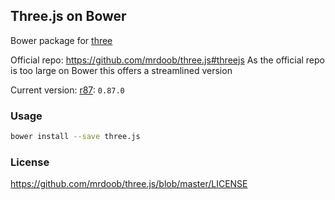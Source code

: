 
Three.js on Bower
------

Bower package for [three](https://www.npmjs.com/package/three)

Official repo: https://github.com/mrdoob/three.js#threejs
As the official repo is too large on Bower this offers a streamlined version

Current version: [r87](https://github.com/mrdoob/three.js/releases/tag/r87): `0.87.0`

### Usage

```bash
bower install --save three.js
```

### License

https://github.com/mrdoob/three.js/blob/master/LICENSE
